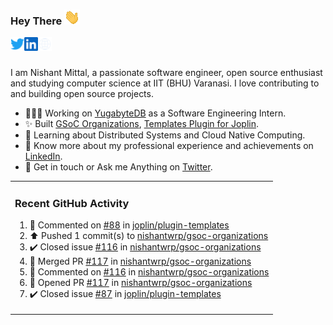 ### Hey There <img src="./assets/wave.gif" width="25px">
<a href="http://urls.nishantwrp.com/github-to-twitter" target="_blank">
  <img align="left" alt="Nishant's Twitter" width="22px" src="./assets/twitter.svg" />
</a>
<a href="http://urls.nishantwrp.com/github-to-linkedin" target="_blank">
  <img align="left" alt="Nishant's LinkedIn" width="22px" src="./assets/linkedin.svg" />
</a>
<a href="http://urls.nishantwrp.com/github-to-site" target="_blank">
  <img align="left" alt="Nishant's Site" width="22px" src="./assets/globe.svg" />
</a>
<br /><br />

I am Nishant Mittal, a passionate software engineer, open source enthusiast and studying computer science at IIT (BHU) Varanasi. I love contributing to and building open source projects.

- 👨🏽‍💻 Working on [YugabyteDB](https://www.github.com/yugabyte) as a Software Engineering Intern.
- ✨ Built [GSoC Organizations](https://www.gsocorganizations.dev/), [Templates Plugin for Joplin](https://github.com/joplin/plugin-templates).
- 🌱 Learning about Distributed Systems and Cloud Native Computing.
- 🚀 Know more about my professional experience and achievements on [LinkedIn](http://urls.nishantwrp.com/github-to-linkedin).
- 💬 Get in touch or Ask me Anything on [Twitter](http://urls.nishantwrp.com/github-to-twitter).

<table><tr>
  
<td valign="top" width="100%">

### Recent GitHub Activity
<!--RECENT_ACTIVITY:start-->
1. 💬 Commented on [#88](https://github.com/joplin/plugin-templates/issues/88#issuecomment-1984413624) in [joplin/plugin-templates](https://github.com/joplin/plugin-templates)<br>
2. ⬆️ Pushed 1 commit(s) to [nishantwrp/gsoc-organizations](https://github.com/nishantwrp/gsoc-organizations)<br>
3. ✔️ Closed issue [#116](https://github.com/nishantwrp/gsoc-organizations/issues/116) in [nishantwrp/gsoc-organizations](https://github.com/nishantwrp/gsoc-organizations)<br>
4. 🎉 Merged PR [#117](https://github.com/nishantwrp/gsoc-organizations/pull/117) in [nishantwrp/gsoc-organizations](https://github.com/nishantwrp/gsoc-organizations)<br>
5. 💬 Commented on [#116](https://github.com/nishantwrp/gsoc-organizations/issues/116#issuecomment-1957763569) in [nishantwrp/gsoc-organizations](https://github.com/nishantwrp/gsoc-organizations)<br>
6. 💪 Opened PR [#117](https://github.com/nishantwrp/gsoc-organizations/pull/117) in [nishantwrp/gsoc-organizations](https://github.com/nishantwrp/gsoc-organizations)<br>
7. ✔️ Closed issue [#87](https://github.com/joplin/plugin-templates/issues/87) in [joplin/plugin-templates](https://github.com/joplin/plugin-templates)<br>
<!--RECENT_ACTIVITY:end-->

</td>
</tr></table>

